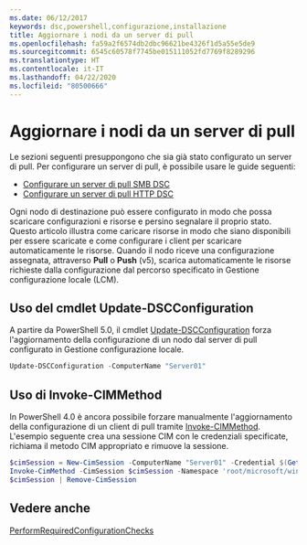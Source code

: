 ```yaml
---
ms.date: 06/12/2017
keywords: dsc,powershell,configurazione,installazione
title: Aggiornare i nodi da un server di pull
ms.openlocfilehash: fa59a2f6574db2dbc96621be4326f1d5a55e5de9
ms.sourcegitcommit: 6545c60578f7745be015111052fd7769f8289296
ms.translationtype: HT
ms.contentlocale: it-IT
ms.lasthandoff: 04/22/2020
ms.locfileid: "80500666"
---
```

# <a name="update-nodes-from-a-pull-server"></a>Aggiornare i nodi da un server di pull

Le sezioni seguenti presuppongono che sia già stato configurato un server di pull. Per configurare un server di pull, è possibile usare le guide seguenti:

- [Configurare un server di pull SMB DSC](pullServerSmb.md)
- [Configurare un server di pull HTTP DSC](pullServer.md)

Ogni nodo di destinazione può essere configurato in modo che possa scaricare configurazioni e risorse e persino segnalare il proprio stato. Questo articolo illustra come caricare risorse in modo che siano disponibili per essere scaricate e come configurare i client per scaricare automaticamente le risorse. Quando il nodo riceve una configurazione assegnata, attraverso **Pull** o **Push** (v5), scarica automaticamente le risorse richieste dalla configurazione dal percorso specificato in Gestione configurazione locale (LCM).

## <a name="using-the-update-dscconfiguration-cmdlet"></a>Uso del cmdlet Update-DSCConfiguration

A partire da PowerShell 5.0, il cmdlet [Update-DSCConfiguration](/powershell/module/psdesiredstateconfiguration/update-dscconfiguration) forza l'aggiornamento della configurazione di un nodo dal server di pull configurato in Gestione configurazione locale.

```powershell
Update-DSCConfiguration -ComputerName "Server01"
```

## <a name="using-invoke-cimmethod"></a>Uso di Invoke-CIMMethod

In PowerShell 4.0 è ancora possibile forzare manualmente l'aggiornamento della configurazione di un client di pull tramite [Invoke-CIMMethod](/powershell/module/cimcmdlets/invoke-cimmethod). L'esempio seguente crea una sessione CIM con le credenziali specificate, richiama il metodo CIM appropriato e rimuove la sessione.

```powershell
$cimSession = New-CimSession -ComputerName "Server01" -Credential $(Get-Credential)
Invoke-CimMethod -CimSession $cimSession -Namespace 'root/microsoft/windows/desiredstateconfiguration' -Class 'MSFT_DscLocalConfigurationManager' -MethodName 'PerformRequiredConfigurationChecks' -Arguments @{ 'Flags' = [uint32]1 } -Verbose
$cimSession | Remove-CimSession
```

## <a name="see-also"></a>Vedere anche

[PerformRequiredConfigurationChecks](../reference/mof-classes/msft-dsclocalconfigurationmanager-performrequiredconfigurationchecks.md)
